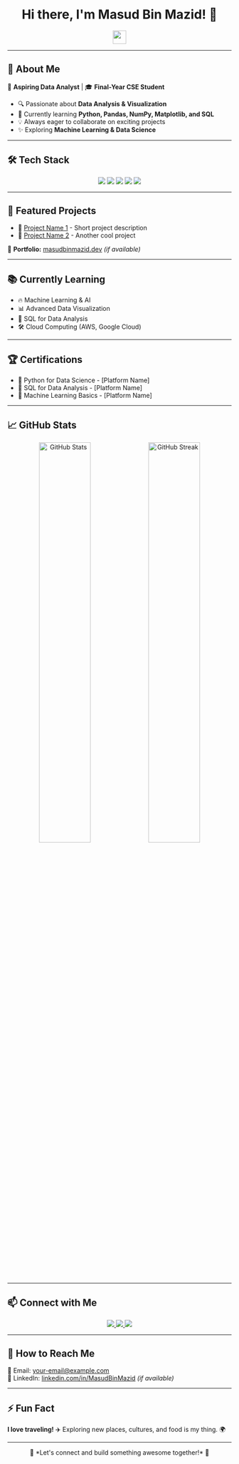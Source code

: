 <h1 align="center">Hi there, I'm Masud Bin Mazid! 👋</h1>

<p align="center">
  <img src="https://media.giphy.com/media/hvRJCLFzcasrR4ia7z/giphy.gif" width="30px"/>
</p>

---

## 🌟 About Me  
🚀 **Aspiring Data Analyst** | 🎓 **Final-Year CSE Student**  

- 🔍 Passionate about **Data Analysis & Visualization**  
- 🐍 Currently learning **Python, Pandas, NumPy, Matplotlib, and SQL**  
- 💡 Always eager to collaborate on exciting projects  
- ✨ Exploring **Machine Learning & Data Science**  

---

## 🛠️ Tech Stack  

<div align="center">  
  <img src="https://img.shields.io/badge/Python-3776AB?style=for-the-badge&logo=python&logoColor=white" />
  <img src="https://img.shields.io/badge/Numpy-013243?style=for-the-badge&logo=numpy&logoColor=white" />
  <img src="https://img.shields.io/badge/Pandas-150458?style=for-the-badge&logo=pandas&logoColor=white" />
  <img src="https://img.shields.io/badge/Matplotlib-11557C?style=for-the-badge&logo=matplotlib&logoColor=white" />
  <img src="https://img.shields.io/badge/SQL-4479A1?style=for-the-badge&logo=sqlite&logoColor=white" />
</div>  

---

## 🚀 Featured Projects  
- 🔹 [Project Name 1](https://github.com/your-repo) - Short project description  
- 🔹 [Project Name 2](https://github.com/your-repo) - Another cool project  

🔗 **Portfolio:** [masudbinmazid.dev](#) _(if available)_  

---

## 📚 Currently Learning  
- 🔥 Machine Learning & AI  
- 📊 Advanced Data Visualization  
- 📝 SQL for Data Analysis  
- 🛠️ Cloud Computing (AWS, Google Cloud)  

---

## 🏆 Certifications  
- 📜 Python for Data Science - [Platform Name]  
- 📜 SQL for Data Analysis - [Platform Name]  
- 📜 Machine Learning Basics - [Platform Name]  

---

## 📈 GitHub Stats  

<p align="center">
  <img src="https://github-readme-stats.vercel.app/api?username=MasudBinMazid&show_icons=true&theme=tokyonight" width="48%" alt="GitHub Stats"/>
  <img src="https://github-readme-streak-stats.herokuapp.com/?user=MasudBinMazid&theme=tokyonight" width="48%" alt="GitHub Streak"/>
</p>

---

## 📫 Connect with Me  

<p align="center">
  <a href="https://t.me/MasudBinMazid">
    <img src="https://img.shields.io/badge/Telegram-%40MasudBinMazid-26A5E4?style=for-the-badge&logo=telegram&logoColor=white" />
  </a>
  <a href="https://github.com/MasudBinMazid">
    <img src="https://img.shields.io/badge/GitHub-MasudBinMazid-181717?style=for-the-badge&logo=github&logoColor=white" />
  </a>
  <a href="https://www.facebook.com/MasudBinMazid">
    <img src="https://img.shields.io/badge/Facebook-MasudBinMazid-1877F2?style=for-the-badge&logo=facebook&logoColor=white" />
  </a>
</p>

---

## 📩 How to Reach Me  
📧 Email: [your-email@example.com](mailto:your-email@example.com)  
💼 LinkedIn: [linkedin.com/in/MasudBinMazid](#) _(if available)_  

---

## ⚡ Fun Fact  
**I love traveling!** ✈️ Exploring new places, cultures, and food is my thing. 🌍  

---

<p align="center">  
  🔹 *Let's connect and build something awesome together!* 🚀  
</p>
